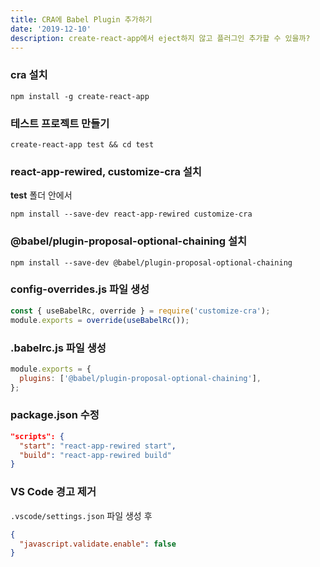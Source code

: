```yaml
---
title: CRA에 Babel Plugin 추가하기
date: '2019-12-10'
description: create-react-app에서 eject하지 않고 플러그인 추가할 수 있을까?
---
```


### cra 설치

```Shell
npm install -g create-react-app
```

### 테스트 프로젝트 만들기

```Shell
create-react-app test && cd test
```

### react-app-rewired, customize-cra 설치

**test** 폴더 안에서

```Shell
npm install --save-dev react-app-rewired customize-cra
```

### @babel/plugin-proposal-optional-chaining 설치

```Shell
npm install --save-dev @babel/plugin-proposal-optional-chaining
```

### config-overrides.js 파일 생성

```JavaScript
const { useBabelRc, override } = require('customize-cra');
module.exports = override(useBabelRc());
```

### .babelrc.js 파일 생성

```JavaScript
module.exports = {
  plugins: ['@babel/plugin-proposal-optional-chaining'],
};
```

### package.json 수정

```JSON
"scripts": {
  "start": "react-app-rewired start",
  "build": "react-app-rewired build"
}
```

### VS Code 경고 제거

`.vscode/settings.json` 파일 생성 후

```JSON
{
  "javascript.validate.enable": false
}
```
